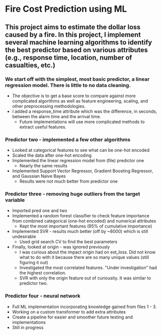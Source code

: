 # **Fire Cost Prediction using ML**

## This project aims to estimate the dollar loss caused by a fire. In this project, I implement several machine learning algorithms to identify the best predictor based on various attributes (e.g., response time, location, number of casualties, etc.)

### We start off with the simplest, most basic predictor, a linear regression model. There is little to no data cleaning. 
- The objective is to get a base score to compare against more complicated algorithms as well as feature engineering, scaling, and other preprocessing methodologies.
- I added a response_time attribute which was the difference, in seconds, between the alarm time and the arrival time.
  - Future implementations will use more complicated methods to extract useful features.

### Predictor two - implemented a few other algorithms
- Looked at categorical features to see what can be one-hot encoded
- Scaled the data after one-hot encoding
- Implemented the linear regression model from (file) predictor one
    - Nearly the same results
- Implemented Support Vector Regressor, Gradient Boosting Regressor, and Gaussian Naive Bayes
    - Results were not much better from predictor one
 
### Predictor three - removing huge outliers from the target variable
- Imported pred one and two
- Implemented a random forest classifier to check feature importance from combined categorical (one-hot encoded) and numerical attributes
    - Kept the most important features (95% of cumulative importance)
- Implemented SVR - results much better (off by ~8000) which is still undesirable
    - Used grid search CV to find the best parameters
- Finally, looked at origin - was ignored previously
    - I was curious about the impact origin had on est_loss. Did not know what to do with it because there are so many unique values (still figuring it out)
    - Investigated the most correlated features. "Under investigation" had the highest correlation.
    - SVR with only the origin feature out of curiousity. It was similar to predictor two.

### Predictor four - neural network
- Full ML implementation incorporating knowledge gained from files 1 - 3.
- Working on a custom transformer to add extra attributes
- Create a pipeline for easier and smoother future testing and implementations
- Still in progress
